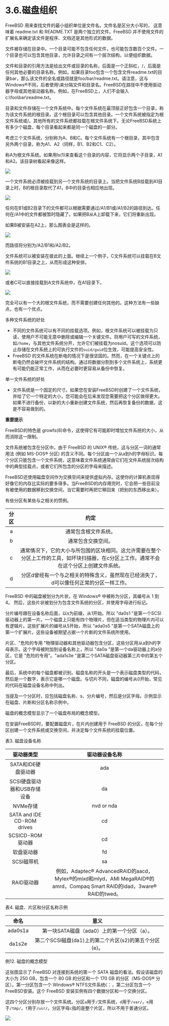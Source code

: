 # 3.6.磁盘组织

FreeBSD 用来查找文件的最小组织单位是文件名。文件名是区分大小写的， 这意味着 readme.txt 和 README.TXT 是两个独立的文件。FreeBSD 并不使用文件的扩展名来确定该文件是程序、文档还是其他形式的数据。

文件被存储在目录中。一个目录可能不包含任何文件，也可能包含数百个文件。一个目录也可以包含其他目录，允许目录之间有一个层次结构，以便组织数据。

文件和目录的引用方法是给出文件或目录的名称，后面是一个正斜杠，/，后面是任何其他必要的目录名称。例如，如果目录foo包含一个包含文件readme.txt的目录bar，那么该文件的全名或路径就是foo/bar/readme.txt。请注意，这与Windows®不同，后者使用\来分隔文件和目录名。FreeBSD在路径中不使用驱动器字母或其他驱动器名称。例如，在FreeBSD上，人们不会输入c:\foo\bar\readme.txt。

目录和文件存储在一个文件系统中。每个文件系统在最顶层正好包含一个目录，称为该文件系统的根目录。这个根目录可以包含其他目录。一个文件系统被指定为根文件系统或/。其他所有的文件系统都挂载在根文件系统下。无论FreeBSD系统上有多少个磁盘，每个目录看起来都是同一个磁盘的一部分。

考虑三个文件系统，分别称为A、B和C。每个文件系统有一个根目录，其中包含另外两个目录，称为A1、A2（同样，B1、B2和C1、C2）。

称A为根文件系统。如果用ls(1)来查看这个目录的内容，它将显示两个子目录，A1和A2。该目录树看起来像这样。


![](../.gitbook/assets/example-dir1.png)

一个文件系统必须被挂载到另一个文件系统的目录上。当把文件系统B挂载到A1目录上时，B的根目录取代了A1，B中的目录也相应地出现。


![](../.gitbook/assets/example-dir2.png)

任何在B1或B2目录下的文件都可以根据需要通过/A1/B1或/A1/B2的路径到达。任何在/A1中的文件都被暂时隐藏了。如果把B从A上卸载下来，它们将重新出现。

如果B被安装在A2上，那么图表会是这样的。

![](../.gitbook/assets/example-dir3.png)

而路径将分别为/A2/B1和/A2/B2。

文件系统可以被安装在彼此的上面。继续上一个例子，C文件系统可以挂载在B文件系统的B1目录之上，从而形成这种安排。


![](../.gitbook/assets/example-dir4.png)

或者C可以直接挂载到A文件系统中，在A1目录下。


![](../.gitbook/assets/example-dir5.png)

完全可以有一个大的根文件系统，而不需要创建任何其他的。这种方法有一些缺点，也有一个优点。

多种文件系统的好处

* 不同的文件系统可以有不同的挂载选项。例如，根文件系统可以被挂载为只读，使用户不可能无意中删除或编辑一个关键文件。将用户可写的文件系统，如`/home`，与其他文件系统分开，允许它们被挂载为nosuid。这个选项可以防止存储在文件系统上的可执行文件的`suid/guid`位生效，可能提高安全性。
* FreeBSD 的文件系统在断电的情况下是很坚固的。然而，在一个关键点上的断电仍然会破坏文件系统的结构。通过将数据分割到多个文件系统上，系统更有可能仍能正常工作，从而在必要时更容易从备份中恢复。

单一文件系统的好处

* 文件系统是一个固定的尺寸。如果您在安装FreeBSD时创建了一个文件系统，并给了它一个特定的大小，您可能会在后来发现您需要把这个分区做得更大。如果不进行备份，以新的大小重新创建文件系统，然后再恢复备份的数据，这是不容易做到的。

**重要提示**

FreeBSD的特色是 growfs(8)命令，这使得它有可能即时增加文件系统的大小，从而消除这一限制。

文件系统被包含在分区中。由于 FreeBSD 的 UNIX® 传统，这与分区一词的通常用法 (例如 MS-DOS® 分区) 的含义不同。每个分区由一个从a到h的字母标识。每个分区只能包含一个文件系统，这意味着文件系统通常由它们在文件系统层次结构中的典型挂载点，或者它们所包含的分区的字母来描述。

FreeBSD还使用磁盘空间作为交换空间来提供虚拟内存。这使你的计算机表现得好像它的内存比实际的要多得多。当FreeBSD的内存用完时，它会把一些目前没有被使用的数据移到交换空间，当它需要时再把它移回来（把别的东西移出来）。

有些分区有某些与之相关的惯例。

|  分区 |                                   约定                                  |
| :-: | :-------------------------------------------------------------------: |
|  a  |                               通常包含根文件系统。                              |
|  b  |                               通常包含交换空间。                               |
|  c  | 通常情况下，它的大小与所包围的区块相同。这允许需要在整个分区上工作的工具，如坏块扫描器，在c分区上工作。通常不会在这个分区上创建文件系统。 |
|  d  |              分区d曾经有一个与之相关的特殊含义，虽然现在已经消失了，d可以像任何正常的分区一样工作。             |

FreeBSD 中的磁盘被划分为片状，在 Windows® 中被称为分区，其编号从 1 到 4。 然后，这些片状被划分为包含文件系统的分区，并使用字母进行标记。

分片编号跟在设备名称后面，以s为前缀，从1开始。所以 "da0s1 "是第一个SCSI驱动器上的第一片。一个磁盘上只能有四个物理片，但在适当类型的物理片内可以有逻辑片。这些扩展片的编号从5开始，所以 "ada0s5 "是第一个SATA磁盘上的第一个扩展片。这些设备被期望占据一个片断的文件系统所使用。

片区、"危险的专用 "物理驱动器和其他驱动器包含分区，这些分区用从a到h的字母表示。这个字母被附加到设备名称上，所以 "da0a "是第一个da驱动器上的a分区，它是 "危险的专用"。"ada1s3e "是第二个SATA磁盘驱动器第三片中的第五个分区。

最后，系统中的每个磁盘都被识别。磁盘名称的开头是一个表示磁盘类型的代码，然后是一个数字，表示它是哪一个磁盘。与切片不同，磁盘的编号从0开始，常见的代码在磁盘设备名称中列出。

当提及一个分区时，应包括磁盘名称、s、分片编号，然后是分区字母。示例显示在磁盘、片断和分区名称示例中。

磁盘的概念模型显示了一个磁盘布局的概念模型。

在安装FreeBSD时，要配置磁盘片，在片内创建用于 FreeBSD 的分区，在每个分区创建一个文件系统或交换空间，并决定每个文件系统的挂载位置。

表3. 磁盘设备名称

|            驱动器类型           |                                                   驱动器设备名称                                                  |
| :------------------------: | :--------------------------------------------------------------------------------------------------------: |
|        SATA和IDE硬盘驱动器       |                                                     ada                                                    |
|      SCSI硬盘驱动器和USB存储设备     |                                                     da                                                     |
|           NVMe存储           |                                                 nvd or nda                                                 |
| SATA and IDE CD-ROM drives |                                                     cd                                                     |
|        SCSICD-ROM驱动器       |                                                     cd                                                     |
|            软盘驱动器           |                                                     fd                                                     |
|           SCSI磁带机          |                                                     sa                                                     |
|           RAID驱动器          | 例如，Adaptec® AdvancedRAID的aacd，Mylex®的mlxd和mlyd，AMI MegaRAID®的amrd，Compaq Smart RAID的idad，3ware® RAID的twed。 |

表4. 磁盘、片区和分区名称示例

|    命名   |                  意义                 |
| :-----: | :---------------------------------: |
| ada0s1a |      第一块SATA磁盘（ada0）上的第一个分区（a）。     |
|  da1s2e | 第二个SCSI磁盘(da1)上的第二个片区(s2)的第五个分区(e)。 |

例12. 磁盘的概念模型

这张图显示了 FreeBSD 对连接到系统的第一个 SATA 磁盘的看法。假设该磁盘的大小为 250 GB，包含一个 80 GB 的分区和一个 170 GB 的分区（MS-DOS® 分区）。第一分区包含一个 Windows® NTFS文件系统`C`：，第二分区包含一个FreeBSD安装。这个 FreeBSD 安装实例有四个数据分区和一个交换分区。

这四个分区分别存放一个文件系统。分区`a`用于`/`文件系统，`d`用于`/var/`，`e`用于`/tmp/`，`f`用于`/usr/`。分区字母`c`指的是整个片区，所以不用于普通分区。


![](../.gitbook/assets/disk-layout.png)
